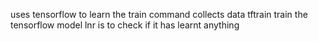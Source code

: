 uses tensorflow to learn
the train command collects data
tftrain train the tensorflow model
lnr is to check if it has learnt anything
